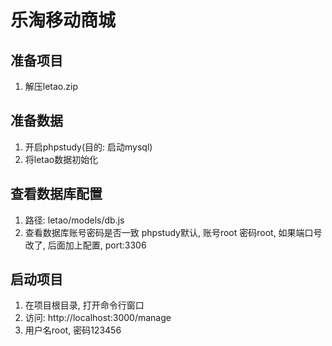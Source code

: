 # 乐淘移动商城
## 准备项目
1. 解压letao.zip

## 准备数据
1. 开启phpstudy(目的: 启动mysql)
2. 将letao数据初始化


## 查看数据库配置
1. 路径: letao/models/db.js
2. 查看数据库账号密码是否一致
    phpstudy默认, 账号root 密码root,
    如果端口号改了, 后面加上配置, port:3306

## 启动项目
1. 在项目根目录, 打开命令行窗口
2. 访问: http://localhost:3000/manage
3. 用户名root, 密码123456



